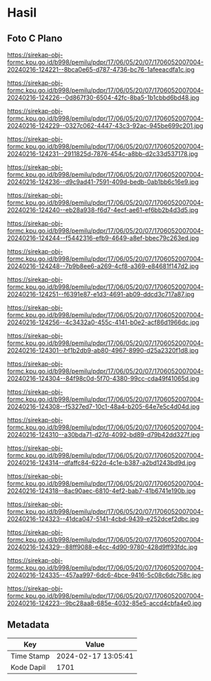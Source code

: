 # Hasil

## Foto C Plano

https://sirekap-obj-formc.kpu.go.id/b998/pemilu/pdpr/17/06/05/20/07/1706052007004-20240216-124221--8bca0e65-d787-4736-bc76-1afeeacdfa1c.jpg

https://sirekap-obj-formc.kpu.go.id/b998/pemilu/pdpr/17/06/05/20/07/1706052007004-20240216-124226--0d867f30-6504-42fc-8ba5-1b1cbbd6bd48.jpg

https://sirekap-obj-formc.kpu.go.id/b998/pemilu/pdpr/17/06/05/20/07/1706052007004-20240216-124229--0327c062-4447-43c3-92ac-945be699c201.jpg

https://sirekap-obj-formc.kpu.go.id/b998/pemilu/pdpr/17/06/05/20/07/1706052007004-20240216-124231--2911825d-7876-454c-a8bb-d2c33d537178.jpg

https://sirekap-obj-formc.kpu.go.id/b998/pemilu/pdpr/17/06/05/20/07/1706052007004-20240216-124236--d9c9ad41-7591-409d-bedb-0ab1bb6c16e9.jpg

https://sirekap-obj-formc.kpu.go.id/b998/pemilu/pdpr/17/06/05/20/07/1706052007004-20240216-124240--eb28a938-f6d7-4ecf-ae61-ef6bb2b4d3d5.jpg

https://sirekap-obj-formc.kpu.go.id/b998/pemilu/pdpr/17/06/05/20/07/1706052007004-20240216-124244--f5442316-efb9-4649-a8ef-bbec79c263ed.jpg

https://sirekap-obj-formc.kpu.go.id/b998/pemilu/pdpr/17/06/05/20/07/1706052007004-20240216-124248--7b9b8ee6-a269-4cf8-a369-e84681f147d2.jpg

https://sirekap-obj-formc.kpu.go.id/b998/pemilu/pdpr/17/06/05/20/07/1706052007004-20240216-124251--f6391e87-e1d3-4691-ab09-ddcd3c717a87.jpg

https://sirekap-obj-formc.kpu.go.id/b998/pemilu/pdpr/17/06/05/20/07/1706052007004-20240216-124256--4c3432a0-455c-4141-b0e2-acf86d1966dc.jpg

https://sirekap-obj-formc.kpu.go.id/b998/pemilu/pdpr/17/06/05/20/07/1706052007004-20240216-124301--bf1b2db9-ab80-4967-8990-d25a2320f1d8.jpg

https://sirekap-obj-formc.kpu.go.id/b998/pemilu/pdpr/17/06/05/20/07/1706052007004-20240216-124304--84f98c0d-5f70-4380-99cc-cda49f41065d.jpg

https://sirekap-obj-formc.kpu.go.id/b998/pemilu/pdpr/17/06/05/20/07/1706052007004-20240216-124308--f5327ed7-10c1-48a4-b205-64e7e5c4d04d.jpg

https://sirekap-obj-formc.kpu.go.id/b998/pemilu/pdpr/17/06/05/20/07/1706052007004-20240216-124310--a30bda71-d27d-4092-bd89-d79b42dd327f.jpg

https://sirekap-obj-formc.kpu.go.id/b998/pemilu/pdpr/17/06/05/20/07/1706052007004-20240216-124314--dfaffc84-622d-4c1e-b387-a2bd1243bd9d.jpg

https://sirekap-obj-formc.kpu.go.id/b998/pemilu/pdpr/17/06/05/20/07/1706052007004-20240216-124318--8ac90aec-6810-4ef2-bab7-41b6741e190b.jpg

https://sirekap-obj-formc.kpu.go.id/b998/pemilu/pdpr/17/06/05/20/07/1706052007004-20240216-124323--41dca047-5141-4cbd-9439-e252dcef2dbc.jpg

https://sirekap-obj-formc.kpu.go.id/b998/pemilu/pdpr/17/06/05/20/07/1706052007004-20240216-124329--88ff9088-e4cc-4d90-9780-428d9ff93fdc.jpg

https://sirekap-obj-formc.kpu.go.id/b998/pemilu/pdpr/17/06/05/20/07/1706052007004-20240216-124335--457aa997-6dc6-4bce-9416-5c08c6dc758c.jpg

https://sirekap-obj-formc.kpu.go.id/b998/pemilu/pdpr/17/06/05/20/07/1706052007004-20240216-124223--9bc28aa8-685e-4032-85e5-accd4cbfa4e0.jpg


## Metadata

| Key        | Value               |
| ---------- | ------------------- |
| Time Stamp | 2024-02-17 13:05:41 |
| Kode Dapil | 1701                |



